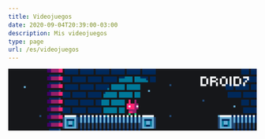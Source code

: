 ```yaml
---
title: Videojuegos
date: 2020-09-04T20:39:00-03:00
description: Mis videojuegos
type: page
url: /es/videojuegos
---
```


[![DROID7](droid7.gif)](droid7)
